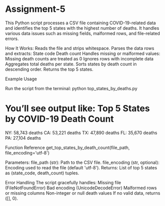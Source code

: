 # Assignment-5
This Python script processes a CSV file containing COVID-19-related data and identifies the top 5 states with the highest number of deaths. It handles various data issues such as missing fields, malformed rows, and file-related errors.

How It Works:
Reads the file and strips whitespace.
Parses the data rows and extracts:
State code
Death count
Handles missing or malformed values:
Missing death counts are treated as 0
Ignores rows with incomplete data
Aggregates total deaths per state.
Sorts states by death count in descending order.
Returns the top 5 states.

Example Usage

Run the script from the terminal:
python top_states_by_deaths.py

You’ll see output like:
Top 5 States by COVID-19 Death Count
==================================================
NY: 58,743 deaths
CA: 53,221 deaths
TX: 47,890 deaths
FL: 35,670 deaths
PA: 27,104 deaths

Function Reference
get_top_states_by_death_count(file_path, file_encoding='utf-8')

Parameters:
file_path (str): Path to the CSV file.
file_encoding (str, optional): Encoding used to read the file (default 'utf-8').
Returns:
List of top 5 states as (state_code, death_count) tuples.

Error Handling
The script gracefully handles:
Missing file (FileNotFoundError)
Bad encoding (UnicodeDecodeError)
Malformed rows or missing columns
Non-integer or null death values
If no valid data, returns ([], 0).
